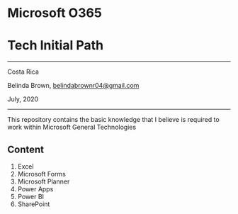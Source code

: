 # Microsoft O365
# Tech Initial Path

----------

Costa Rica

Belinda Brown, belindabrownr04@gmail.com

July, 2020

----------

This repository contains the basic knowledge that I believe is required to work within Microsoft General Technologies 

## Content
1. Excel 
2. Microsoft Forms
3. Microsoft Planner
4. Power Apps
5. Power BI
6. SharePoint 
